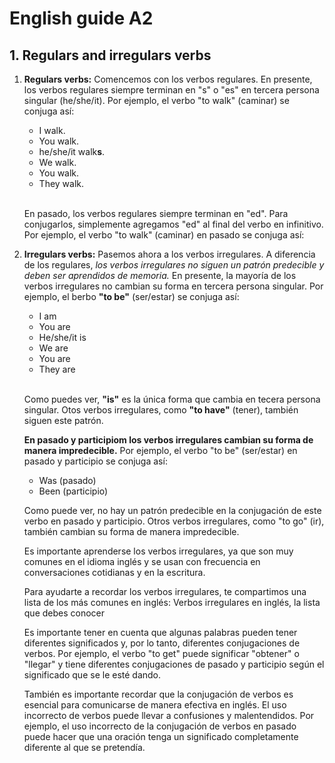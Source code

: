 # English guide A2

## 1. Regulars and irregulars verbs

1. **Regulars verbs:**
    Comencemos con los verbos regulares. En presente, los verbos regulares siempre terminan en "s" o "es" en tercera persona singular (he/she/it). Por ejemplo, el verbo "to walk" (caminar) se conjuga así:

    * I walk.
    * You walk.
    * he/she/it walk**s**.
    * We walk.
    * You walk.
    * They walk.

    <br/>

    En pasado, los verbos regulares siempre terminan en "ed". Para conjugarlos, simplemente agregamos "ed" al final del verbo en infinitivo. Por ejemplo, el verbo "to walk" (caminar) en pasado se conjuga así:

2. **Irregulars verbs:**
    Pasemos ahora a los verbos irregulares. A diferencia de los regulares, *los verbos irregulares no siguen un patrón predecible y deben ser aprendidos de memoria.*
    En presente, la mayoría de los verbos irregulares no cambian su forma en tercera persona singular. Por ejemplo, el berbo **"to be"** (ser/estar) se conjuga así:

    * I am
    * You are
    * He/she/it is
    * We are
    * You are
    * They are

    <br/>

    Como puedes ver, **"is"** es la única forma que cambia en tecera persona singular. Otos verbos irregulares, como **"to have"** (tener), también siguen este patrón.

    **En pasado y participiom los verbos irregulares cambian su forma de manera impredecible.** Por ejemplo, el verbo "to be" (ser/estar) en pasado y participio se conjuga así:

    * Was (pasado)
    * Been (participio)

    Como puede ver, no hay un patrón predecible en la conjugación de este verbo en pasado y participio. Otros verbos irregulares, como "to go" (ir), también cambian su forma de manera impredecible.

    Es importante aprenderse los verbos irregulares, ya que son muy comunes en el idioma inglés y se usan con frecuencia en conversaciones cotidianas y en la escritura.

    Para ayudarte a recordar los verbos irregulares, te compartimos una lista de los más comunes en inglés: Verbos irregulares en inglés, la lista que debes conocer

    Es importante tener en cuenta que algunas palabras pueden tener diferentes significados y, por lo tanto, diferentes conjugaciones de verbos. Por ejemplo, el verbo "to get" puede significar "obtener" o "llegar" y tiene diferentes conjugaciones de pasado y participio según el significado que se le esté dando.

    También es importante recordar que la conjugación de verbos es esencial para comunicarse de manera efectiva en inglés. El uso incorrecto de verbos puede llevar a confusiones y malentendidos. Por ejemplo, el uso incorrecto de la conjugación de verbos en pasado puede hacer que una oración tenga un significado completamente diferente al que se pretendía.